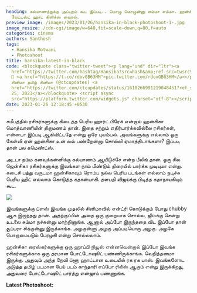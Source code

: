 ```yaml
---
heading: கல்யாணத்துக்கு அப்புறம் கூட இப்படி.. மொழு மொழுன்னு எம்மா எம்மா. ஹன்சிகா
  லேட்டஸ்ட் ஹாட் கிளிக்ஸ் வைரல்.
preview_image: /images/2023/01/26/hansika-in-black-photoshoot-1-.jpg
image_resize: /cdn-cgi/image/w=640,fit=scale-down,q=80,f=auto
categories: cinema
authors: Santhosh
tags:
  - Hansika Motwani
  - Photoshoot
title: hansika-latest-in-black
code: <blockquote class="twitter-tweet"><p lang="und" dir="ltr"><a
  href="https://twitter.com/hashtag/Hansika?src=hash&amp;ref_src=twsrc%5Etfw">#Hansika</a>
  💙 <a href="https://t.co/rdovGB63HM">pic.twitter.com/rdovGB63HM</a></p>&mdash;
  சினிமா தமிழ் சினிமா (@ctcupdates) <a
  href="https://twitter.com/ctcupdates/status/1618266991219048451?ref_src=twsrc%5Etfw">January
  25, 2023</a></blockquote> <script async
  src="https://platform.twitter.com/widgets.js" charset="utf-8"></script>
date: 2023-01-26 12:18:45 +0530
---
```



சமீபத்தில் ரசிகர்களுக்கு கிடைத்த பெரிய ஹார்ட் பிரேக் என்றால் ஹன்சிகா மொத்வாணியின் திருமணம் தான். இதை சற்றும் எதிர்பார்க்கவில்லை ரசிகர்கள், என்னடா இப்படி ஆகிவிட்டதே என்று ஒரே புலம்பல். அவங்களுக்கு எல்லாம் ஒரு கேள்வி ஏன் ஹன்சிகா உன் லவ் பண்றேன்னு சொல்லி ஏமாத்திடாங்களா? இப்படி தான் பல கமெண்ட்ஸ்.

அடடா நம்ம கனவுக்கன்னிக்கு கல்யாணம் ஆயிடுச்சே என்ற பீலிங் தான். ஒரு சில ஜென்சிகா ரசிகர்களுக்கு இவங்கள நாம் மீண்டும் திரையில் பார்க்க முடியுமா என்று. கடைசி பத்து வருடமா ஹன்சிகாவும் ரொம்ப நல்ல பெரிய படங்கள் எல்லாம் நடிச்சு பெரிய ஹிட் எல்லாம் கொடுத்த கதான்யாகி. தளபதி விஜய்க்கு பிடித்த கதாநாயகியும் கூட.

![](/images/2023/01/26/hansika-in-black-photoshoot-2-.jpg)

இவங்களுக்கு ப்ளஸ் இவங்க முதலில் சினிமாவில் என்ட்ரி கொடுக்கும் போது chubby ஆக இருந்தது தான். அதற்குப்பின் அதை ஒரு குறையாக சொல்ல, ஜிம்க்கு சென்று உடலை சும்மா நச்சுன்னு மாற்றினாங்க. ஆனால் அப்போ இருந்ததை விட இப்போ தான் சூப்பரா சிக்குன்னு இருக்காங்க. அழகுன்னா அழகு அப்படியொரு அழகு. அழகே பொறாமைபடும் பேரழகி என்று சொல்லலாம்.

ஹன்சிகா ரைஸ்கர்களுக்கு ஒரு ஹாப்பி நியூஸ் என்னவென்றால் இப்போ இவங்க ரசிகர்களுக்காக ஒரு தரமான போட்டோஷூட் பண்ணிருக்காங்க. வெறித்தனமா இருக்கு. அதுவும் அந்த நேவி ப்ளூ ஹாட்டான உடையில் ரக ரக பாஸ். இவங்களோட அடுத்த தமிழ் படமான பேய் படம் காந்தாரி எப்போ ரிலீஸ் ஆகும் என்று இருக்கிறது, அதுவரை போட்டோஷூட் பார்த்து என்ஜாய் பண்ணுங்க.

**L﻿atest Photoshoot:**